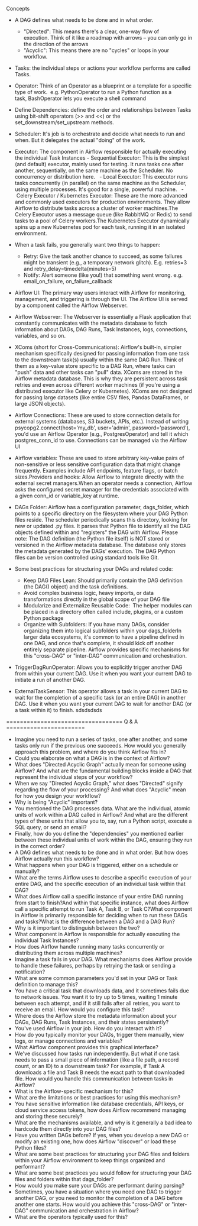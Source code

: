 Concepts
- A DAG defines what needs to be done and in what order.
  - "Directed": This means there's a clear, one-way flow of execution. Think of it like a roadmap with arrows – you can only go in the direction of the arrows
  - "Acyclic": This means there are no "cycles" or loops in your workflow.

- Tasks: the individual steps or actions your workflow performs are called Tasks.

- Operator: Think of an Operator as a blueprint or a template for a specific type of work.  e.g. PythonOperator to run a Python function as a task, BashOperator lets you execute a shell command

- Define Dependencies: define the order and relationships between Tasks using bit-shift operators (>> and <<) or the set_downstream/set_upstream methods.

- Scheduler: It's job is to orchestrate and decide what needs to run and when. But it delegates the actual "doing" of the work.

- Executor: The component in Airflow responsible for actually executing the individual Task Instances
  - Sequential Executor: This is the simplest (and default) executor, mainly used for testing. It runs tasks one after another, sequentially, on the same machine as the Scheduler. No concurrency or distribution here.
  - Local Executor: This executor runs tasks concurrently (in parallel) on the same machine as the Scheduler, using multiple processes. It's good for a single, powerful machine.
  - Celery Executor / Kubernetes Executor: These are the more advanced and commonly used executors for production environments. They allow Airflow to distribute tasks across a cluster of worker machines.The Celery Executor uses a message queue (like RabbitMQ or Redis) to send tasks to a pool of Celery workers.The Kubernetes Executor dynamically spins up a new Kubernetes pod for each task, running it in an isolated environment.

- When a task fails, you generally want two things to happen:
  - Retry: Give the task another chance to succeed, as some failures might be transient (e.g., a temporary network glitch). E.g. retries=3 and retry_delay=timedelta(minutes=5)
  - Notify: Alert someone (like you!) that something went wrong. e.g. email_on_failure, on_failure_callback

- Airflow UI: The primary way users interact with Airflow for monitoring, management, and triggering is through the UI. The Airflow UI is served by a component called the Airflow Webserver.

- Airflow Webserver: The Webserver is essentially a Flask application that constantly communicates with the metadata database to fetch information about DAGs, DAG Runs, Task Instances, logs, connections, variables, and so on.

- XComs (short for Cross-Communications): Airflow's built-in, simpler mechanism specifically designed for passing information from one task to the downstream task(s) usually within the same DAG Run. Think of them as a key-value store specific to a DAG Run, where tasks can "push" data and other tasks can "pull" data. XComs are stored in the Airflow metadata database. This is why they are persistent across task retries and even across different worker machines (if you're using a distributed executor like Celery or Kubernetes). XComs are not designed for passing large datasets (like entire CSV files, Pandas DataFrames, or large JSON objects).

- Airflow Connections: These are used to store connection details for external systems (databases, S3 buckets, APIs, etc.). Instead of writing psycopg2.connect(host='my_db', user='admin', password='password'), you'd use an Airflow Operator (e.g., PostgresOperator) and tell it which postgres_conn_id to use. Connections can be managed via the Airflow UI

- Airflow variables: These are used to store arbitrary key-value pairs of non-sensitive or less sensitive configuration data that might change frequently. Examples include API endpoints, feature flags, or batch sizes.Providers and hooks: Allow Airflow to integrate directly with the external secret managers.When an operator needs a connection, Airflow asks the configured secret manager for the credentials associated with a given conn_id or variable_key at runtime.

- DAGs Folder: Airflow has a configuration parameter, dags_folder, which points to a specific directory on the filesystem where your DAG Python files reside. The scheduler periodically scans this directory, looking for new or updated .py files. It parses that Python file to identify all the DAG objects defined within and "registers" the DAG with Airflow. Please note: The DAG definition (the Python file itself) is NOT stored or versioned in the Airflow metadata database. The database only stores the metadata generated by the DAGs' execution. The DAG Python files can be version controlled using standard tools like Git.

- Some best practices for structuring your DAGs and related code:
  - Keep DAG Files Lean: Should primarily contain the DAG definition (the DAG() object) and the task definitions.
  - Avoid complex business logic, heavy imports, or data transformations directly in the global scope of your DAG file
  - Modularize and Externalize Reusable Code:  The helper modules can be placed in a directory often called include, plugins, or a custom Python package
  - Organize with Subfolders: If you have many DAGs, consider organizing them into logical subfolders within your dags_folderIn larger data ecosystems, it's common to have a pipeline defined in one DAG, and once that's complete, it should kick off another entirely separate pipeline. Airflow provides specific mechanisms for this "cross-DAG" or "inter-DAG" communication and orchestration.

- TriggerDagRunOperator: Allows you to explicitly trigger another DAG from within your current DAG. Use it when you want your current DAG to initiate a run of another DAG.  

- ExternalTaskSensor: This operator allows a task in your current DAG to wait for the completion of a specific task (or an entire DAG) in another DAG. Use it when you want your current DAG to wait for another DAG (or a task within it) to finish. sdsdsdsds   
 

================================== Q & A =======================
- Imagine you need to run a series of tasks, one after another, and some tasks only run if the previous one succeeds. How would you generally approach this problem, and where do you think Airflow fits in?
- Could you elaborate on what a DAG is in the context of Airflow?
- What does "Directed Acyclic Graph" actually mean for someone using Airflow? And what are the fundamental building blocks inside a DAG that represent the individual steps of your workflow?
- When we say "Directed Acyclic Graph," what does "Directed" signify regarding the flow of your processing? And what does "Acyclic" mean for how you design your workflow?
- Why is being "Acyclic" important?
- You mentioned the DAG processes data. What are the individual, atomic units of work within a DAG called in Airflow? And what are the different types of these units that allow you to, say, run a Python script, execute a SQL query, or send an email?
- Finally, how do you define the "dependencies" you mentioned earlier between these individual units of work within the DAG, ensuring they run in the correct order?
- A DAG defines what needs to be done and in what order. But how does Airflow actually run this workflow?
- What happens when your DAG is triggered, either on a schedule or manually?
- What are the terms Airflow uses to describe a specific execution of your entire DAG, and the specific execution of an individual task within that DAG?
- What does Airflow call a specific instance of your entire DAG running from start to finish?And within that specific instance, what does Airflow call a specific attempt to run Task A, Task B, or Task C?What component in Airflow is primarily responsible for deciding when to run these DAGs and tasks?What is the difference between a DAG and a DAG Run?
- Why is it important to distinguish between the two?
- What component in Airflow is responsible for actually executing the individual Task Instances?
- How does Airflow handle running many tasks concurrently or distributing them across multiple machines?
- Imagine a task fails in your DAG. What mechanisms does Airflow provide to handle these failures, perhaps by retrying the task or sending a notification?
- What are some common parameters you'd set in your DAG or Task definition to manage this?
- You have a critical task that downloads data, and it sometimes fails due to network issues. You want it to try up to 5 times, waiting 1 minute between each attempt, and if it still fails after all retries, you want to receive an email. How would you configure this task?
- Where does the Airflow store the metadata information about your DAGs, DAG Runs, Task Instances, and their states persistently?
- You've used Airflow in your job. How do you interact with it?
- How do you typically monitor your DAGs, trigger them manually, view logs, or manage connections and variables?
- What Airflow component provides this graphical interface?
- We've discussed how tasks run independently. But what if one task needs to pass a small piece of information (like a file path, a record count, or an ID) to a downstream task? For example, if Task A downloads a file and Task B needs the exact path to that downloaded file. How would you handle this communication between tasks in Airflow?
- What is the Airflow-specific mechanism for this?
- What are the limitations or best practices for using this mechanism?
- You have sensitive information like database credentials, API keys, or cloud service access tokens, how does Airflow recommend managing and storing these securely?
- What are the mechanisms available, and why is it generally a bad idea to hardcode them directly into your DAG files?
- Have you written DAGs before? If yes, when you develop a new DAG or modify an existing one, how does Airflow "discover" or load these Python files?
- What are some best practices for structuring your DAG files and folders within your Airflow environment to keep things organized and performant?
- What are some best practices you would follow for structuring your DAG files and folders within that dags_folder?
- How would you make sure your DAGs are performant during parsing?
- Sometimes, you have a situation where you need one DAG to trigger another DAG, or you need to monitor the completion of a DAG before another one starts. How would you achieve this "cross-DAG" or "inter-DAG" communication and orchestration in Airflow?
- What are the operators typically used for this?
